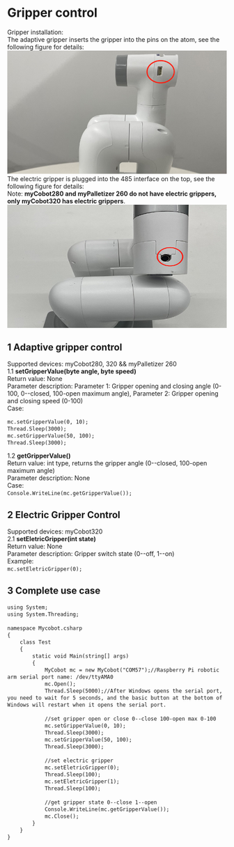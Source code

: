 # Gripper control
Gripper installation:<br>
The adaptive gripper inserts the gripper into the pins on the atom, see the following figure for details:<br>
![C#](../../../resources/3-FunctionsAndApplications/6.developmentGuide/Csharp/GrippingJaw/9-6-001.png)	
The electric gripper is plugged into the 485 interface on the top, see the following figure for details:<br>
Note: **myCobot280 and myPalletizer 260 do not have electric grippers, only myCobot320 has electric grippers**.
![C#](../../../resources/3-FunctionsAndApplications/6.developmentGuide/Csharp/GrippingJaw/9-6-002.png)	

## 1 Adaptive gripper control
Supported devices: myCobot280, 320 && myPalletizer 260<br>
1.1 **setGripperValue(byte angle, byte speed)**<br>
Return value: None<br>
Parameter description: Parameter 1: Gripper opening and closing angle (0-100, 0--closed, 100-open maximum angle), Parameter 2: Gripper opening and closing speed (0-100)<br>
Case:<br>

	mc.setGripperValue(0, 10);
	Thread.Sleep(3000);
	mc.setGripperValue(50, 100);
	Thread.Sleep(3000);
1.2 **getGripperValue()**<br>
Return value: int type, returns the gripper angle (0--closed, 100-open maximum angle)<br>
Parameter description: None<br>
Case:<br>
	`Console.WriteLine(mc.getGripperValue());`

## 2 Electric Gripper Control
Supported devices: myCobot320<br>
2.1 **setEletricGripper(int state)**<br>
Return value: None<br>
Parameter description: Gripper switch state (0--off, 1--on)<br>
Example:<br>
`mc.setEletricGripper(0);`


## 3 Complete use case

	using System;
	using System.Threading;
	
	namespace Mycobot.csharp
	{
	    class Test
	    {
	        static void Main(string[] args)
	        {
	            MyCobot mc = new MyCobot("COM57");//Raspberry Pi robotic arm serial port name: /dev/ttyAMA0
	            mc.Open();
	            Thread.Sleep(5000);//After Windows opens the serial port, you need to wait for 5 seconds, and the basic button at the bottom of Windows will restart when it opens the serial port.
	
	            //set gripper open or close 0--close 100-open max 0-100
	            mc.setGripperValue(0, 10);
	            Thread.Sleep(3000);
	            mc.setGripperValue(50, 100);
	            Thread.Sleep(3000);
	
				//set electric gripper
				mc.setEletricGripper(0);
				Thread.Sleep(100);
				mc.setEletricGripper(1);
				Thread.Sleep(100);
	
	            //get gripper state 0--close 1--open
	            Console.WriteLine(mc.getGripperValue());
	            mc.Close();
	        }
	    }
	}

